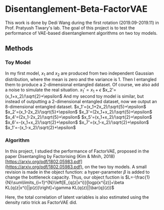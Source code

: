 

# Disentanglement-Beta-FactorVAE

This work is done by Dedi Wang during the first rotation (2019.09-2019.11) in Prof. Pratyush Tiwary's lab. The goal of this project is to test the performance of VAE-based disentanglement algorithms on two toy models.

## Methods

### Toy Model
In my first model, $x_1$ and $x_2$ are produced from two independent Gaussian distribution, where the mean is zero and the variance is 1. Then I entangled them to produce a 2-dimensional entangled dataset. Of course, we also add a noise to simulate the real situation. 
$x_1'=x_1+\epsilon$
$x_2'=(x_1+x_2)/\sqrt{2}+\epsilon$
And my second toy model is similar, but instead of outputting a 2-dimensional entangled dataset, now we output an 8-dimensional entangled dataset. 
$x_1'=(x_1+2x_2)/\sqrt{5}+\epsilon$
$x_2'=(x_1-2x_2)/\sqrt{5}+\epsilon$
$x_3'=(2x_1+x_2)/\sqrt{5}+\epsilon$
$x_4'=(2x_1-2x_2)/\sqrt{5}+\epsilon$
$x_5'=(x_1+x_2)/\sqrt{2}+\epsilon$
$x_6'=-(x_1+x_2)/\sqrt{2}+\epsilon$
$x_7'=(x_1-x_2)/\sqrt{2}+\epsilon$
$x_1'=-(x_1-x_2)/\sqrt{2}+\epsilon$

### Algorithm
In this project, I studied the performance of FactorVAE, proposed in the paper Disentangling by Factorising (Kim & Mnih, 2018) [https://arxiv.org/pdf/1802.05983.pdf](https://arxiv.org/pdf/1802.05983.pdf), on the two toy models. A small revision is made in the object function: a hyper-parameter $\beta$ is added to change the bottleneck capacity. Thus, our object fuction is 
$L=-\frac{1}{N}\sum\limits_{i=1}^{N}\left[E_{q(z|x^i)}[logp(x^i|z)]+\beta KL(q(z|x^i)||p(z))\right]+\gamma KL(q(z)||\bar{q}(z))$

Here, the total correlation of latent variables is also estimated using the density ratio trick as FactorVAE did. 
